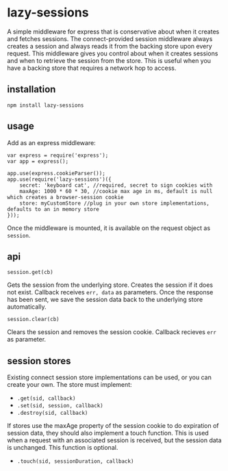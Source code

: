 # lazy-sessions

A simple middleware for express that is conservative about when it creates and fetches sessions. The connect-provided session middleware always creates a session and always reads it from the backing store upon every request. This middleware gives you control about when it creates sessions and when to retrieve the session from the store. This is useful when you have a backing store that requires a network hop to access.

## installation
    npm install lazy-sessions

## usage
Add as an express middleware:

    var express = require('express');
    var app = express();
    
    app.use(express.cookieParser());
    app.use(require('lazy-sessions')({
        secret: 'keyboard cat', //required, secret to sign cookies with
        maxAge: 1000 * 60 * 30, //cookie max age in ms, default is null which creates a browser-session cookie
        store: myCustomStore //plug in your own store implementations, defaults to an in memory store
    }));

Once the middleware is mounted, it is available on the request object as `session`.

## api

`session.get(cb)`

Gets the session from the underlying store. Creates the session if it does not exist. Callback receives `err, data` as parameters. Once the response has been sent, we save the session data back to the underlying store automatically.

`session.clear(cb)`

Clears the session and removes the session cookie. Callback recieves `err` as parameter.

## session stores

Existing connect session store implementations can be used, or you can create your own. The store must implement:

- `.get(sid, callback)`
- `.set(sid, session, callback)`
- `.destroy(sid, callback)`

If stores use the maxAge property of the session cookie to do expiration of session data, they should also implement a touch function. This is used when a request with an associated session is received, but the session data is unchanged. This function is optional.

- `.touch(sid, sessionDuration, callback)`

